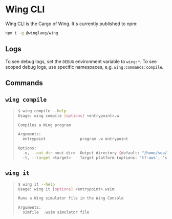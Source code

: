 # Wing CLI

Wing CLI is the Cargo of Wing. It's currently published to npm:

```sh
npm i -g @winglang/wing
```

## Logs

To see debug logs, set the `DEBUG` environment variable to `wing:*`.
To see scoped debug logs, use specific namespaces, e.g. `wing:commands:compile`.

## Commands

## `wing compile`

> ```sh
> $ wing compile --help
> Usage: wing compile [options] <entrypoint>.w
> 
> Compiles a Wing program
> 
> Arguments:
>   entrypoint               program .w entrypoint
> 
> Options:
>   -o, --out-dir <out-dir>  Output directory (default: "/home/sep/winglang/apps/wing")
>   -t, --target <target>    Target platform (options: 'tf-aws', 'sim') (default: "tf-aws")
> ```

## `wing it`

> ```sh
> $ wing it --help
> Usage: wing it [options] <entrypoint>.wsim
> 
> Runs a Wing simulator file in the Wing Console
> 
> Arguments:
>   simfile  .wsim simulator file
> ```
